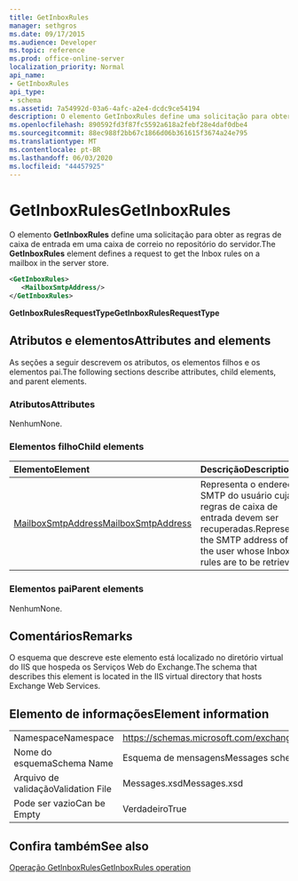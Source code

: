 ```yaml
---
title: GetInboxRules
manager: sethgros
ms.date: 09/17/2015
ms.audience: Developer
ms.topic: reference
ms.prod: office-online-server
localization_priority: Normal
api_name:
- GetInboxRules
api_type:
- schema
ms.assetid: 7a54992d-03a6-4afc-a2e4-dcdc9ce54194
description: O elemento GetInboxRules define uma solicitação para obter as regras de caixa de entrada em uma caixa de correio no repositório do servidor.
ms.openlocfilehash: 890592fd3f87fc5592a618a2febf28e4daf0dbe4
ms.sourcegitcommit: 88ec988f2bb67c1866d06b361615f3674a24e795
ms.translationtype: MT
ms.contentlocale: pt-BR
ms.lasthandoff: 06/03/2020
ms.locfileid: "44457925"
---
```

# <a name="getinboxrules"></a><span data-ttu-id="30355-103">GetInboxRules</span><span class="sxs-lookup"><span data-stu-id="30355-103">GetInboxRules</span></span>

<span data-ttu-id="30355-104">O elemento **GetInboxRules** define uma solicitação para obter as regras de caixa de entrada em uma caixa de correio no repositório do servidor.</span><span class="sxs-lookup"><span data-stu-id="30355-104">The **GetInboxRules** element defines a request to get the Inbox rules on a mailbox in the server store.</span></span> 
  
```XML
<GetInboxRules>
   <MailboxSmtpAddress/>
</GetInboxRules>
```

 <span data-ttu-id="30355-105">**GetInboxRulesRequestType**</span><span class="sxs-lookup"><span data-stu-id="30355-105">**GetInboxRulesRequestType**</span></span>
## <a name="attributes-and-elements"></a><span data-ttu-id="30355-106">Atributos e elementos</span><span class="sxs-lookup"><span data-stu-id="30355-106">Attributes and elements</span></span>

<span data-ttu-id="30355-107">As seções a seguir descrevem os atributos, os elementos filhos e os elementos pai.</span><span class="sxs-lookup"><span data-stu-id="30355-107">The following sections describe attributes, child elements, and parent elements.</span></span>
  
### <a name="attributes"></a><span data-ttu-id="30355-108">Atributos</span><span class="sxs-lookup"><span data-stu-id="30355-108">Attributes</span></span>

<span data-ttu-id="30355-109">Nenhum</span><span class="sxs-lookup"><span data-stu-id="30355-109">None.</span></span>
  
### <a name="child-elements"></a><span data-ttu-id="30355-110">Elementos filho</span><span class="sxs-lookup"><span data-stu-id="30355-110">Child elements</span></span>

|<span data-ttu-id="30355-111">**Elemento**</span><span class="sxs-lookup"><span data-stu-id="30355-111">**Element**</span></span>|<span data-ttu-id="30355-112">**Descrição**</span><span class="sxs-lookup"><span data-stu-id="30355-112">**Description**</span></span>|
|:-----|:-----|
|[<span data-ttu-id="30355-113">MailboxSmtpAddress</span><span class="sxs-lookup"><span data-stu-id="30355-113">MailboxSmtpAddress</span></span>](mailboxsmtpaddress.md) <br/> |<span data-ttu-id="30355-114">Representa o endereço SMTP do usuário cujas regras de caixa de entrada devem ser recuperadas.</span><span class="sxs-lookup"><span data-stu-id="30355-114">Represents the SMTP address of the user whose Inbox rules are to be retrieved.</span></span>  <br/> |
   
### <a name="parent-elements"></a><span data-ttu-id="30355-115">Elementos pai</span><span class="sxs-lookup"><span data-stu-id="30355-115">Parent elements</span></span>

<span data-ttu-id="30355-116">Nenhum</span><span class="sxs-lookup"><span data-stu-id="30355-116">None.</span></span>
  
## <a name="remarks"></a><span data-ttu-id="30355-117">Comentários</span><span class="sxs-lookup"><span data-stu-id="30355-117">Remarks</span></span>

<span data-ttu-id="30355-118">O esquema que descreve este elemento está localizado no diretório virtual do IIS que hospeda os Serviços Web do Exchange.</span><span class="sxs-lookup"><span data-stu-id="30355-118">The schema that describes this element is located in the IIS virtual directory that hosts Exchange Web Services.</span></span>
  
## <a name="element-information"></a><span data-ttu-id="30355-119">Elemento de informações</span><span class="sxs-lookup"><span data-stu-id="30355-119">Element information</span></span>

|||
|:-----|:-----|
|<span data-ttu-id="30355-120">Namespace</span><span class="sxs-lookup"><span data-stu-id="30355-120">Namespace</span></span>  <br/> |https://schemas.microsoft.com/exchange/services/2006/messages  <br/> |
|<span data-ttu-id="30355-121">Nome do esquema</span><span class="sxs-lookup"><span data-stu-id="30355-121">Schema Name</span></span>  <br/> |<span data-ttu-id="30355-122">Esquema de mensagens</span><span class="sxs-lookup"><span data-stu-id="30355-122">Messages schema</span></span>  <br/> |
|<span data-ttu-id="30355-123">Arquivo de validação</span><span class="sxs-lookup"><span data-stu-id="30355-123">Validation File</span></span>  <br/> |<span data-ttu-id="30355-124">Messages.xsd</span><span class="sxs-lookup"><span data-stu-id="30355-124">Messages.xsd</span></span>  <br/> |
|<span data-ttu-id="30355-125">Pode ser vazio</span><span class="sxs-lookup"><span data-stu-id="30355-125">Can be Empty</span></span>  <br/> |<span data-ttu-id="30355-126">Verdadeiro</span><span class="sxs-lookup"><span data-stu-id="30355-126">True</span></span>  <br/> |
   
## <a name="see-also"></a><span data-ttu-id="30355-127">Confira também</span><span class="sxs-lookup"><span data-stu-id="30355-127">See also</span></span>



[<span data-ttu-id="30355-128">Operação GetInboxRules</span><span class="sxs-lookup"><span data-stu-id="30355-128">GetInboxRules operation</span></span>](getinboxrules-operation.md)

